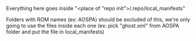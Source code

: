 Everything here goes inside "<place of "repo init">/.repo/local_manifests"

Folders with ROM names (ex: AOSPA) should be excluded of this, we're only going to use the files inside each one (ex: pick "ghost.xml" from AOSPA folder and put the file in local_manifests) 
